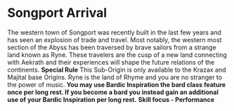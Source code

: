 Songport Arrival
================

The western town of Songport was recently built in the last few years and has seen an explosion of trade and travel. Most notably, the western most section of the Abyss has been traversed by brave sailors from a strange land known as Ryne. These travelers are the cusp of a new land connecting with Aekrath and their experiences will shape the future relations of the continents.  **Special Rule**  This Sub-Origin is only available to the Krazax and Majital base Origins.  Ryne is the land of Rhyme and you are no stranger to the power of music. **You may use Bardic Inspiration the bard class feature once per long rest. If you become a bard you instead gain an additional use of your Bardic Inspiration per long rest.**  **Skill focus - Performance**
